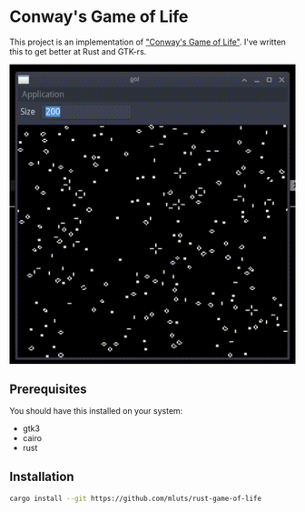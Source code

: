# Conway's Game of Life

This project is an implementation of ["Conway's Game of Life"](https://en.wikipedia.org/wiki/Conway%27s_Game_of_Life).
I've written this to get better at Rust and GTK-rs.

<img src="./example.gif"/>

## Prerequisites

You should have this installed on your system:

* gtk3
* cairo
* rust

## Installation

```sh
cargo install --git https://github.com/mluts/rust-game-of-life
```
